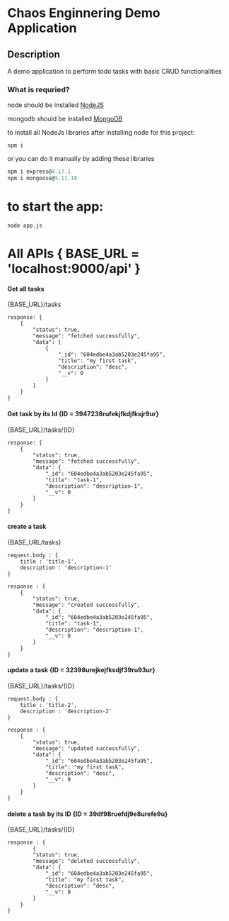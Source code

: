 # Chaos Enginnering Demo Application

## Description
A demo application to perform todo tasks with basic CRUD functionalities

### What is requried?
node should be installed
[NodeJS](https://nodejs.org/en/download/)

mongodb should be installed
[MongoDB](https://www.mongodb.com/try/download/community)


to install all NodeJs libraries after installing node for this project:
```
npm i 
```

or you can do it manually by adding these libraries

```js
npm i express@4.17.1
npm i mongoose@5.11.19
```

# to start the app:
```
node app.js
```

# All APIs { BASE_URL = 'localhost:9000/api' }

#### Get all tasks
{BASE_URL}/tasks

```
response: {
    {
        "status": true,
        "message": "fetched successfully",
        "data": [
            {
                "_id": "604edbe4a3ab5203e245fa95",
                "title": "my first task",
                "description": "desc",
                "__v": 0
            }
        ]
    }
}
```

#### Get task by its Id {ID = 3947238rufekjfkdjfksjr9ur}
{BASE_URL}/tasks/{ID}

```
response: {
    {
        "status": true,
        "message": "fetched successfully",
        "data": {
            "_id": "604edbe4a3ab5203e245fa95",
            "title": "task-1",
            "description": "description-1",
            "__v": 0
        }
    }
}
```

#### create a task
{BASE_URL/tasks}

```
request.body : {
    title : 'title-1',
    description : 'description-1'
}

response : {
    {
        "status": true,
        "message": "created successfully",
        "data": {
            "_id": "604edbe4a3ab5203e245fa95",
            "title": "task-1",
            "description": "description-1",
            "__v": 0
        }
    }
}
```

####  update a task {ID = 32398urejkejfksdjf39ru93ur}
{BASE_URL}/tasks/{ID}

```
request.body : {
    title : 'title-2',
    description : 'description-2'
}

response : {
    {
        "status": true,
        "message": "updated successfully",
        "data": {
            "_id": "604edbe4a3ab5203e245fa95",
            "title": "my first task",
            "description": "desc",
            "__v": 0
        }
    }
}
```

#### delete a task by its ID {ID = 39df98ruefdj9e8urefe9u}
{BASE_URL}/tasks/{ID}

```
response : {
        {
        "status": true,
        "message": "deleted successfully",
        "data": {
            "_id": "604edbe4a3ab5203e245fa95",
            "title": "my first task",
            "description": "desc",
            "__v": 0
        }
    }
}
```
